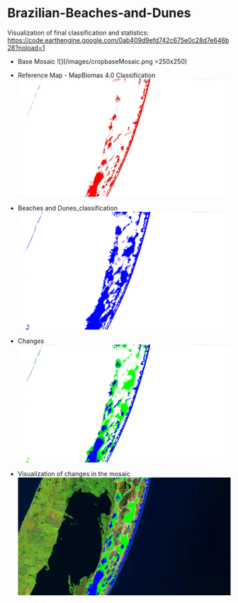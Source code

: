 # Brazilian-Beaches-and-Dunes

Visualization of final classification and statistics: https://code.earthengine.google.com/0ab409d9efd742c675e0c28d7e646b28?noload=1

* Base Mosaic
![](/images/cropbaseMosaic.png =250x250)

* Reference Map - MapBiomas 4.0 Classification
![ReferenceMap](/images/cropReferenceMap.png)

* Beaches and Dunes_classification
![Beaches and Dunes_classification](/images/cropBandD_classification.png)

* Changes
![Changes](/images/cropchanges.png)

* Visualization of changes in the mosaic
![Visualization of changes in the mosaic](/images/cropmosaicChanges.png)




